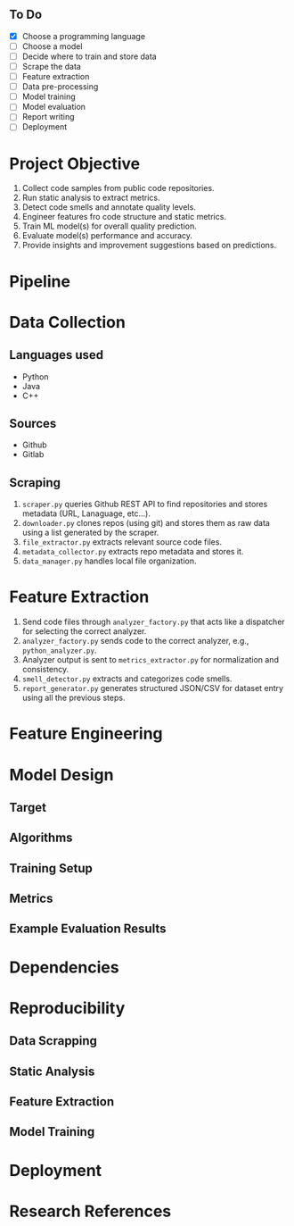 ## To Do

- [x] Choose a programming language
- [ ] Choose a model
- [ ] Decide where to train and store data
- [ ] Scrape the data
- [ ] Feature extraction
- [ ] Data pre-processing
- [ ] Model training
- [ ] Model evaluation
- [ ] Report writing
- [ ] Deployment

# Project Objective

1. Collect code samples from public code repositories.
2. Run static analysis to extract metrics.
3. Detect code smells and annotate quality levels.
4. Engineer features fro code structure and static metrics.
5. Train ML model(s) for overall quality prediction.
6. Evaluate model(s) performance and accuracy.
7. Provide insights and improvement suggestions based on predictions.

# Pipeline

# Data Collection

## Languages used

- Python
- Java
- C++

## Sources

- Github
- Gitlab

## Scraping

1. `scraper.py` queries Github REST API to find repositories and stores metadata (URL, Lanaguage, etc...).
2. `downloader.py` clones repos (using git) and stores them as raw data using a list generated by the scraper.
3. `file_extractor.py` extracts relevant source code files.
4. `metadata_collector.py` extracts repo metadata and stores it.
5. `data_manager.py` handles local file organization.

# Feature Extraction

1. Send code files through `analyzer_factory.py` that acts like a dispatcher for selecting the correct analyzer.
2. `analyzer_factory.py` sends code to the correct analyzer, e.g., `python_analyzer.py`.
3. Analyzer output is sent to `metrics_extractor.py` for normalization and consistency.
4. `smell_detector.py` extracts and categorizes code smells.
5. `report_generator.py` generates structured JSON/CSV for dataset entry using all the previous steps.

# Feature Engineering

# Model Design

## Target

## Algorithms

## Training Setup

## Metrics

## Example Evaluation Results

# Dependencies

# Reproducibility 

## Data Scrapping

## Static Analysis

## Feature Extraction

## Model Training

# Deployment

# Research References

